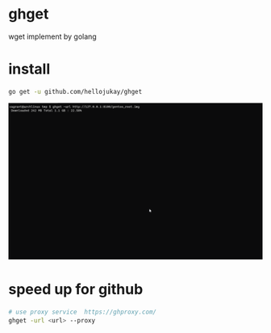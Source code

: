 # ghget
wget implement by golang

# install 
```bash
go get -u github.com/hellojukay/ghget
```

![demo](demo.gif)

# speed up for github
```bash
# use proxy service  https://ghproxy.com/
ghget -url <url> --proxy
```
